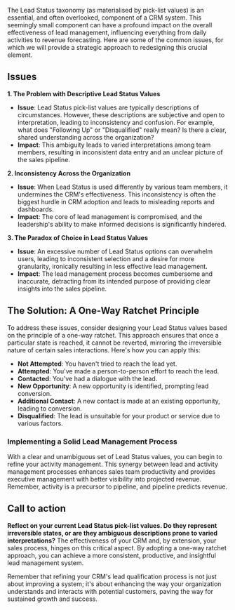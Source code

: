 The Lead Status taxonomy (as materialised by pick-list values) is an essential, and often overlooked, component of a CRM system. This seemingly small component can have a profound impact on the overall effectiveness of lead management, influencing everything from daily activities to revenue forecasting. Here are some of the common issues, for which we will provide a strategic approach to redesigning this crucial element.

## Issues

**1. The Problem with Descriptive Lead Status Values**

   - **Issue**: Lead Status pick-list values are typically descriptions of circumstances. However, these descriptions are subjective and open to interpretation, leading to inconsistency and confusion. For example, what does "Following Up" or "Disqualified" really mean? Is there a clear, shared understanding across the organization?
   - **Impact**: This ambiguity leads to varied interpretations among team members, resulting in inconsistent data entry and an unclear picture of the sales pipeline.

**2. Inconsistency Across the Organization**

   - **Issue**: When Lead Status is used differently by various team members, it undermines the CRM's effectiveness. This inconsistency is often the biggest hurdle in CRM adoption and leads to misleading reports and dashboards.
   - **Impact**: The core of lead management is compromised, and the leadership's ability to make informed decisions is significantly hindered.

**3. The Paradox of Choice in Lead Status Values**

   - **Issue**: An excessive number of Lead Status options can overwhelm users, leading to inconsistent selection and a desire for more granularity, ironically resulting in less effective lead management.
   - **Impact**: The lead management process becomes cumbersome and inaccurate, detracting from its intended purpose of providing clear insights into the sales pipeline.

## The Solution: A One-Way Ratchet Principle

To address these issues, consider designing your Lead Status values based on the principle of a one-way ratchet. This approach ensures that once a particular state is reached, it cannot be reverted, mirroring the irreversible nature of certain sales interactions. Here's how you can apply this:

- **Not Attempted**: You haven't tried to reach the lead yet.
- **Attempted**: You've made a person-to-person effort to reach the lead.
- **Contacted**: You've had a dialogue with the lead.
- **New Opportunity**: A new opportunity is identified, prompting lead conversion.
- **Additional Contact**: A new contact is made at an existing opportunity, leading to conversion.
- **Disqualified**: The lead is unsuitable for your product or service due to various factors.

### Implementing a Solid Lead Management Process

With a clear and unambiguous set of Lead Status values, you can begin to refine your activity management. This synergy between lead and activity management processes enhances sales team productivity and provides executive management with better visibility into projected revenue. Remember, activity is a precursor to pipeline, and pipeline predicts revenue.

## Call to action

**Reflect on your current Lead Status pick-list values. Do they represent irreversible states, or are they ambiguous descriptions prone to varied interpretations?** The effectiveness of your CRM and, by extension, your sales process, hinges on this critical aspect. By adopting a one-way ratchet approach, you can achieve a more consistent, productive, and insightful lead management system.

Remember that refining your CRM's lead qualification process is not just about improving a system; it's about enhancing the way your organization understands and interacts with potential customers, paving the way for sustained growth and success.
